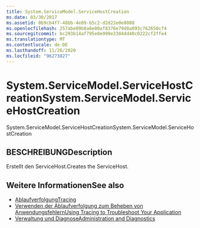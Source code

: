 ```yaml
---
title: System.ServiceModel.ServiceHostCreation
ms.date: 03/30/2017
ms.assetid: 0b9cb4f7-48bb-4e89-b5c2-d2d22e0e8088
ms.openlocfilehash: 257abe09b8a6e00af8376e79d8a093c762650cf4
ms.sourcegitcommit: bc293b14af795e0e999e3304dd40c0222cf2ffe4
ms.translationtype: MT
ms.contentlocale: de-DE
ms.lasthandoff: 11/26/2020
ms.locfileid: "96273827"
---
```

# <a name="systemservicemodelservicehostcreation"></a><span data-ttu-id="4e0df-102">System.ServiceModel.ServiceHostCreation</span><span class="sxs-lookup"><span data-stu-id="4e0df-102">System.ServiceModel.ServiceHostCreation</span></span>

<span data-ttu-id="4e0df-103">System.ServiceModel.ServiceHostCreation</span><span class="sxs-lookup"><span data-stu-id="4e0df-103">System.ServiceModel.ServiceHostCreation</span></span>  
  
## <a name="description"></a><span data-ttu-id="4e0df-104">BESCHREIBUNG</span><span class="sxs-lookup"><span data-stu-id="4e0df-104">Description</span></span>  

 <span data-ttu-id="4e0df-105">Erstellt den ServiceHost.</span><span class="sxs-lookup"><span data-stu-id="4e0df-105">Creates the ServiceHost.</span></span>  
  
## <a name="see-also"></a><span data-ttu-id="4e0df-106">Weitere Informationen</span><span class="sxs-lookup"><span data-stu-id="4e0df-106">See also</span></span>

- [<span data-ttu-id="4e0df-107">Ablaufverfolgung</span><span class="sxs-lookup"><span data-stu-id="4e0df-107">Tracing</span></span>](index.md)
- [<span data-ttu-id="4e0df-108">Verwenden der Ablaufverfolgung zum Beheben von Anwendungsfehlern</span><span class="sxs-lookup"><span data-stu-id="4e0df-108">Using Tracing to Troubleshoot Your Application</span></span>](using-tracing-to-troubleshoot-your-application.md)
- [<span data-ttu-id="4e0df-109">Verwaltung und Diagnose</span><span class="sxs-lookup"><span data-stu-id="4e0df-109">Administration and Diagnostics</span></span>](../index.md)

